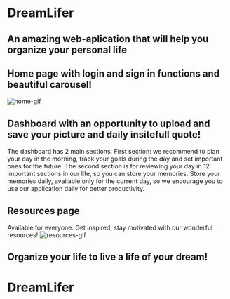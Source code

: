 # DreamLifer
## An amazing web-aplication that will help you organize your personal life
## Home page with login and sign in functions and beautiful carousel!
![home-gif](https://user-images.githubusercontent.com/45444261/69371386-5a092380-0c65-11ea-949d-0dc245a96412.gif)


## Dashboard with an opportunity to upload and save your picture and daily insitefull quote!
The dashboard has 2 main sections. First section: we recommend to plan your day in the morning, track your goals during the day and set important ones for the future. The second section is for reviewing your day in 12 important sections in our life, so you can store your memories. Store your memories daily, available only for the current day, so we encourage you to use our application daily for better productivity.
## Resources page
Available for everyone. Get inspired, stay motivated with our wonderful resources!
![resources-gif](https://user-images.githubusercontent.com/45444261/69372291-07306b80-0c67-11ea-8119-7f775a8552ac.gif)

## Organize your life to live a life of your dream!
# DreamLifer
